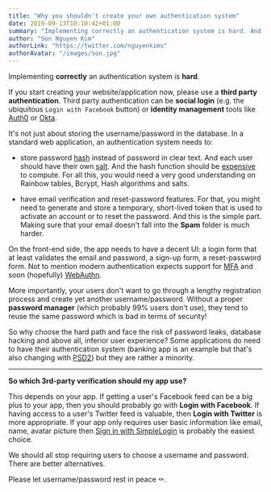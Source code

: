 ```yaml
---
title: "Why you shouldn't create your own authentication system"
date: 2019-09-13T10:10:42+01:00
summary: "Implementing correctly an authentication system is hard. And *users don't like it.*"
author: "Son Nguyen Kim"
authorLink: "https://twitter.com/nguyenkims"
authorAvatar: "/images/son.jpg"
---
```


Implementing **correctly** an authentication system is **hard**.

If you start creating your website/application now, please use a **third party authentication**. Third party authentication can be **social login** (e.g. the ubiquitous `Login with Facebook` button) or **identity management** tools like [Auth0](https://auth0.com) or [Okta](https://www.okta.com).

It's not just about storing the username/password in the database. In a standard web application, an authentication system needs to:

- store password [hash](https://en.wikipedia.org/wiki/Cryptographic_hash_function#Password_verification) instead of password in clear text. And each user should have their own [salt](https://en.wikipedia.org/wiki/Salt_(cryptography)). And the hash function should be [expensive](https://codahale.com/how-to-safely-store-a-password/) to compute. For all this, you would need a very good understanding on Rainbow tables, Bcrypt, Hash algorithms and salts.

- have email verification and reset-password features. For that, you might need to generate and store a temporary, short-lived token that is used to activate an account or to reset the password. And this is the simple part. Making sure that your email doesn't fall into the **Spam** folder is much harder.

On the front-end side, the app needs to have a decent UI: a login form that at least validates the email and password, a sign-up form, a reset-password form. Not to mention modern authentication expects support for [MFA](https://en.wikipedia.org/wiki/Multi-factor_authentication) and soon (hopefully) [WebAuthn](https://en.wikipedia.org/wiki/WebAuthn).

More importantly, your users don't want to go through a lengthy registration process and create yet another username/password. Without a proper **password manager** (which probably 99% users don't use), they tend to reuse the same password which is bad in terms of security!

So why choose the hard path and face the risk of password leaks, database hacking and above all, inferior user experience? Some applications do need to have their authentication system (banking app is an example but that's also changing with [PSD2](https://en.wikipedia.org/wiki/Payment_Services_Directive)) but they are rather a minority.

---

**So which 3rd-party verification should my app use?**

This depends on your app. If getting a user's Facebook feed can be a big plus to your app, then you should probably go with **Login with Facebook**. If having access to a user's Twitter feed is valuable, then **Login with Twitter** is more appropriate. If your app only requires user basic information like email, name, avatar picture then [Sign in with SimpleLogin](/developer/) is probably the easiest choice.

We should all stop requiring users to choose a username and password. There are better alternatives.

Please let username/password rest in peace ⚰️.

